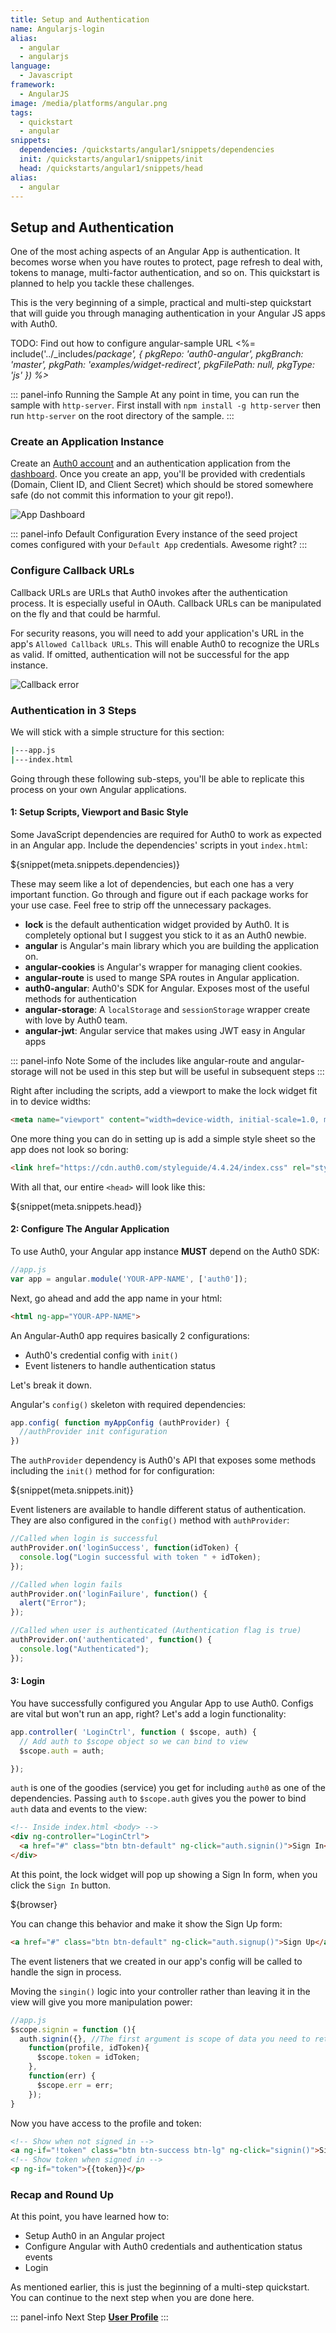 ```yaml
---
title: Setup and Authentication
name: Angularjs-login
alias:
  - angular
  - angularjs
language:
  - Javascript
framework:
  - AngularJS
image: /media/platforms/angular.png
tags:
  - quickstart
  - angular
snippets:
  dependencies: /quickstarts/angular1/snippets/dependencies
  init: /quickstarts/angular1/snippets/init
  head: /quickstarts/angular1/snippets/head
alias:
  - angular
---
```


## Setup and Authentication

One of the most aching aspects of an Angular App is authentication. It becomes worse when you have routes to protect, page refresh to deal with, tokens to manage, multi-factor authentication, and so on. This quickstart is planned to help you tackle these challenges.

This is the very beginning of a simple, practical and multi-step quickstart that will guide you through managing authentication in your Angular JS apps with Auth0.

TODO: Find out how to configure angular-sample URL
<%= include('../_includes/_package', {
  pkgRepo: 'auth0-angular',
  pkgBranch: 'master',
  pkgPath: 'examples/widget-redirect',
  pkgFilePath: null,
  pkgType: 'js'
}) %>_

::: panel-info Running the Sample
At any point in time, you can run the sample with `http-server`. First install with `npm install -g http-server` then run `http-server` on the root directory of the sample.
:::

### Create an Application Instance

Create an [Auth0 account](https://manage.auth0.com/login) and an authentication application from the [dashboard](https://manage.auth0.com/#/). Once you create an app, you'll be provided with credentials (Domain, Client ID, and Client Secret) which should be stored somewhere safe (do not commit this information to your git repo!).

![App Dashboard](/media/articles/angularjs/app_dashboard.png)

::: panel-info Default Configuration
Every instance of the seed project comes configured with your `Default App` credentials. Awesome right?
:::

### Configure Callback URLs

Callback URLs are URLs that Auth0 invokes after the authentication process. It is especially useful in OAuth. Callback URLs can be manipulated on the fly and that could be harmful.

For security reasons, you will need to add your application's URL in the app's `Allowed Callback URLs`. This will enable Auth0 to recognize the URLs as valid. If omitted, authentication will not be successful for the app instance.

![Callback error](/media/articles/angularjs/callback_error2.png)

### Authentication in 3 Steps

We will stick with a simple structure for this section:
```bash
|---app.js
|---index.html
```

Going through these following sub-steps, you'll be able to replicate this process on your own Angular applications.

#### 1: Setup Scripts, Viewport and Basic Style
Some JavaScript dependencies are required for Auth0 to work as expected in an Angular app. Include the dependencies' scripts in yout `index.html`:

${snippet(meta.snippets.dependencies)}

These may seem like a lot of dependencies, but each one has a very important function. Go through and figure out if each package works for your use case. Feel free to strip off the unnecessary packages.

 - **lock** is the default authentication widget provided by Auth0. It is completely optional but I suggest you stick to it as an Auth0 newbie.
 - **angular** is Angular's main library which you are building the application on.
 - **angular-cookies** is Angular's wrapper for managing client cookies.
 - **angular-route** is used to mange SPA routes in Angular application.
 - **auth0-angular**: Auth0's SDK for Angular. Exposes most of the useful methods for authentication
 - **angular-storage**: A `localStorage` and `sessionStorage` wrapper create with love by Auth0 team.
 - **angular-jwt**: Angular service that makes using JWT easy in Angular apps

 ::: panel-info Note
 Some of the includes like angular-route and angular-storage will not be used in this step but will be useful in subsequent steps
 :::

Right after including the scripts, add a viewport to make the lock widget fit in to device widths:

```html
<meta name="viewport" content="width=device-width, initial-scale=1.0, maximum-scale=1.0, user-scalable=no" />
```

One more thing you can do in setting up is add a simple style sheet so the app does not look so boring:

```html
<link href="https://cdn.auth0.com/styleguide/4.4.24/index.css" rel="stylesheet" />
```

With all that, our entire `<head>` will look like this:

${snippet(meta.snippets.head)}

#### 2: Configure The Angular Application
To use Auth0, your Angular app instance **MUST** depend on the Auth0 SDK:

```javascript
//app.js
var app = angular.module('YOUR-APP-NAME', ['auth0']);
```

Next, go ahead and add the app name in your html:

```html
<html ng-app="YOUR-APP-NAME">
```

An Angular-Auth0 app requires basically 2 configurations:

 - Auth0's credential config with `init()`
 - Event listeners to handle authentication status

Let's break it down.

Angular's `config()` skeleton with required dependencies:
```javascript
app.config( function myAppConfig (authProvider) {
  //authProvider init configuration
})
```

The `authProvider` dependency is Auth0's API that exposes some methods including the `init()` method for for configuration:

${snippet(meta.snippets.init)}

Event listeners are available to handle different status of authentication. They are also configured in the `config()` method with `authProvider`:

```javascript
//Called when login is successful
authProvider.on('loginSuccess', function(idToken) {
  console.log("Login successful with token " + idToken);
});

//Called when login fails
authProvider.on('loginFailure', function() {
  alert("Error");
});

//Called when user is authenticated (Authentication flag is true)
authProvider.on('authenticated', function() {
  console.log("Authenticated");
});
```

#### 3: Login

You have successfully configured you Angular App to use Auth0. Configs are vital but won't run an app, right? Let's add a login functionality:

```javascript
app.controller( 'LoginCtrl', function ( $scope, auth) {
  // Add auth to $scope object so we can bind to view
  $scope.auth = auth;

});
```
`auth` is one of the goodies (service) you get for including `auth0` as one of the dependencies. Passing `auth` to `$scope.auth` gives you the power to bind `auth` data and events to the view:

```html
<!-- Inside index.html <body> -->
<div ng-controller="LoginCtrl">
  <a href="#" class="btn btn-default" ng-click="auth.signin()">Sign In</a>
</div>
```

At this point, the lock widget will pop up showing a Sign In form,  when you click the `Sign In` button.

${browser}

You can change this behavior and make it show the Sign Up form:

```html
<a href="#" class="btn btn-default" ng-click="auth.signup()">Sign Up</a>
```

The event listeners that we created in our app's config will be called to handle the sign in process.

Moving the `singin()` logic into your controller rather than leaving it in the view will give you more manipulation power:

```javaScript
//app.js
$scope.signin = function (){
  auth.signin({}, //The first argument is scope of data you need to return
    function(profile, idToken){
      $scope.token = idToken;
    },
    function(err) {
      $scope.err = err;
    });
}
```
Now you have access to the profile and token:

```html
<!-- Show when not signed in -->
<a ng-if="!token" class="btn btn-success btn-lg" ng-click="signin()">Sign In</a>
<!-- Show token when signed in -->
<p ng-if="token">{{token}}</p>
```

### Recap and Round Up
At this point, you have learned how to:
- Setup Auth0 in an Angular project
- Configure Angular with Auth0 credentials and authentication status events
- Login

As mentioned earlier, this is just the beginning of a multi-step quickstart. You can continue to the next step when you are done here.

::: panel-info Next Step
**[User Profile]()**
:::
